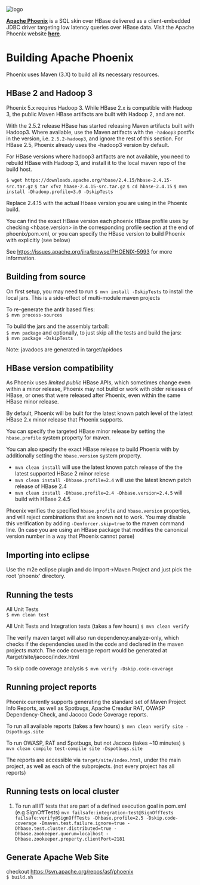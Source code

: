 <!--
Licensed to the Apache Software Foundation (ASF) under one or more
contributor license agreements.  See the NOTICE file distributed with
this work for additional information regarding copyright ownership.
The ASF licenses this file to You under the Apache License, Version 2.0
(the "License"); you may not use this file except in compliance with
the License.  You may obtain a copy of the License at

http://www.apache.org/licenses/LICENSE-2.0

Unless required by applicable law or agreed to in writing, software
distributed under the License is distributed on an "AS IS" BASIS,
WITHOUT WARRANTIES OR CONDITIONS OF ANY KIND, either express or implied.
See the License for the specific language governing permissions and
limitations under the License.
-->

![logo](http://phoenix.apache.org/images/logo.png)

<b>[Apache Phoenix](http://phoenix.apache.org/)</b> is a SQL skin over HBase delivered as a
client-embedded JDBC driver targeting low latency queries over HBase data. Visit the Apache
Phoenix website <b>[here](http://phoenix.apache.org/)</b>.


Building Apache Phoenix
========================

Phoenix uses Maven (3.X) to build all its necessary resources.

HBase 2 and Hadoop 3
--------------------
Phoenix 5.x requires Hadoop 3. While HBase 2.x is compatible with Hadoop 3, the public Maven HBase
artifacts are built with Hadoop 2, and are not.

With the 2.5.2 release HBase has started releasing Maven artifacts built with Hadoop3.
Where available, use the Maven artifacts with the `-hadoop3` postfix in the version,
i.e. `2.5.2-hadoop3`, and ignore the rest of this section.
For HBase 2.5, Phoenix already uses the -hadoop3 version by default.

For HBase versions where hadoop3 artifacts are not available, you need to rebuild HBase with
Hadoop 3, and install it to the local maven repo of the build host.

`$ wget https://downloads.apache.org/hbase/2.4.15/hbase-2.4.15-src.tar.gz`
`$ tar xfvz hbase-2.4.15-src.tar.gz`
`$ cd hbase-2.4.15`
`$ mvn install -Dhadoop.profile=3.0 -DskipTests`

Replace 2.4.15 with the actual Hbase version you are using in the Phoenix build.

You can find the exact HBase version each phoenix HBase profile uses by checking <hbase.version>
in the corresponding profile section at the end of phoenix/pom.xml, or you can specify the HBase
version to build Phoenix with explicitly (see below)

See https://issues.apache.org/jira/browse/PHOENIX-5993 for more information.

Building from source
--------------------

On first setup, you may need to run `$ mvn install -DskipTests`
to install the local jars. This is a side-effect of multi-module maven projects

To re-generate the antlr based files:  
`$ mvn process-sources`

To build the jars and the assembly tarball:  
`$ mvn package`
and optionally, to just skip all the tests and build the jars:  
`$ mvn package -DskipTests`

Note: javadocs are generated in target/apidocs

HBase version compatibility
---------------------------

As Phoenix uses *limited public* HBase APIs, which sometimes change even within a minor release,
Phoenix may not build or work with older releases of HBase, or ones that were released after
Phoenix, even within the same HBase minor release.

By default, Phoenix will be built for the latest known patch level of the latest HBase 2.x
minor release that Phoenix supports.

You can specify the targeted HBase minor release by setting the `hbase.profile` system property for 
maven.

You can also specify the exact HBase release to build Phoenix with by additionally
setting the `hbase.version` system property.

 * `mvn clean install` will use the latest known patch release of the the latest supported HBase 2 minor relese
 * `mvn clean install -Dhbase.profile=2.4` will use the latest known patch release of HBase 2.4
 * `mvn clean install -Dhbase.profile=2.4 -Dhbase.version=2.4.5` will build with HBase 2.4.5

Phoenix verifies the specified `hbase.profile` and `hbase.version` properties, and will reject
combinations that are known not to work. You may disable this verification by adding
`-Denforcer.skip=true` to the maven command line. (In case you are using an HBase package that
modifies the canonical version number in a way that Phoenix cannot parse)

Importing into eclipse
----------------------

Use the m2e eclipse plugin and do Import->Maven Project and just pick the root 'phoenix' directory.

Running the tests
-----------------

All Unit Tests  
`$ mvn clean test`

All Unit Tests and Integration tests (takes a few hours)
`$ mvn clean verify`

The verify maven target will also run dependency:analyze-only, which checks if the dependencies
 used in the code and declared in the maven projects match. The code coverage report would be
generated at /target/site/jacoco/index.html

To skip code coverage analysis
`$ mvn verify -Dskip.code-coverage`

Running project reports
-----------------------

Phoenix currently supports generating the standard set of Maven Project Info Reports, as well as
Spotbugs, Apache Creadur RAT, OWASP Dependency-Check, and Jacoco Code Coverage reports.

To run all available reports (takes a few hours)
`$ mvn clean verify site -Dspotbugs.site`

To run OWASP, RAT and Spotbugs, but not Jacoco (takes ~10 minutes)
`$ mvn clean compile test-compile site -Dspotbugs.site`

The reports are accessible via `target/site/index.html`, under the main project,
as well as each of the subprojects. (not every project has all reports)

Running tests on local cluster
-----------------------

1. To run all IT tests that are part of a defined execution goal in pom.xml (e.g SignOffTests)
`mvn failsafe:integration-test@SignOffTests failsafe:verify@SignOffTests -Dhbase.profile=2.5
-Dskip.code-coverage -Dmaven.test.failure.ignore=true -Dhbase.test.cluster.distributed=true
-Dhbase.zookeeper.quorum=localhost -Dhbase.zookeeper.property.clientPort=2181`

Generate Apache Web Site
------------------------

checkout https://svn.apache.org/repos/asf/phoenix  
`$ build.sh`
